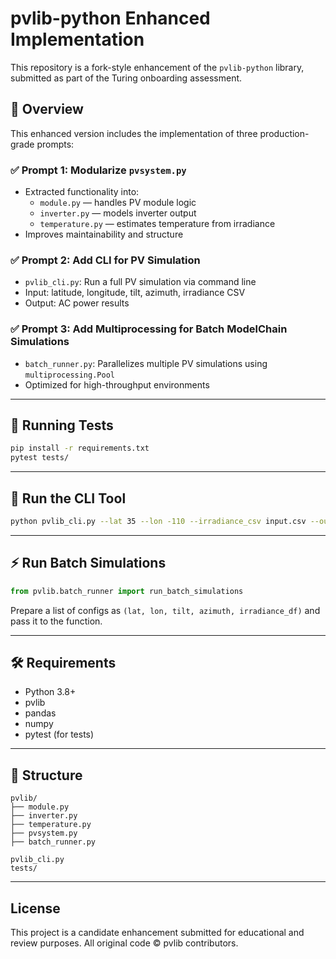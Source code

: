 
# pvlib-python Enhanced Implementation

This repository is a fork-style enhancement of the `pvlib-python` library, submitted as part of the Turing onboarding assessment.

## 📌 Overview

This enhanced version includes the implementation of three production-grade prompts:

### ✅ Prompt 1: Modularize `pvsystem.py`
- Extracted functionality into:
  - `module.py` — handles PV module logic
  - `inverter.py` — models inverter output
  - `temperature.py` — estimates temperature from irradiance
- Improves maintainability and structure

### ✅ Prompt 2: Add CLI for PV Simulation
- `pvlib_cli.py`: Run a full PV simulation via command line
- Input: latitude, longitude, tilt, azimuth, irradiance CSV
- Output: AC power results

### ✅ Prompt 3: Add Multiprocessing for Batch ModelChain Simulations
- `batch_runner.py`: Parallelizes multiple PV simulations using `multiprocessing.Pool`
- Optimized for high-throughput environments

---

## 🧪 Running Tests

```bash
pip install -r requirements.txt
pytest tests/
```

---

## 🚀 Run the CLI Tool

```bash
python pvlib_cli.py --lat 35 --lon -110 --irradiance_csv input.csv --output_csv output.csv
```

---

## ⚡ Run Batch Simulations

```python
from pvlib.batch_runner import run_batch_simulations
```

Prepare a list of configs as `(lat, lon, tilt, azimuth, irradiance_df)` and pass it to the function.

---

## 🛠 Requirements

- Python 3.8+
- pvlib
- pandas
- numpy
- pytest (for tests)

---

## 📁 Structure

```
pvlib/
├── module.py
├── inverter.py
├── temperature.py
├── pvsystem.py
├── batch_runner.py

pvlib_cli.py
tests/
```

---

## License

This project is a candidate enhancement submitted for educational and review purposes. All original code © pvlib contributors.
